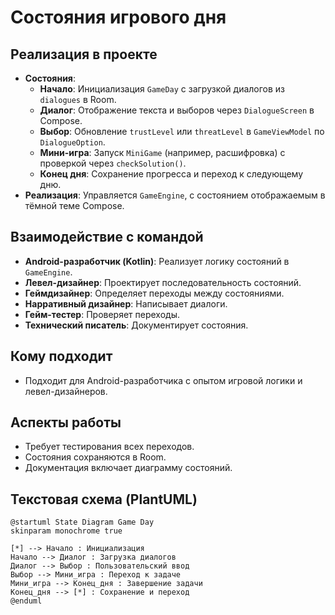 # Состояния игрового дня

## Реализация в проекте
- **Состояния**: 
  - **Начало**: Инициализация `GameDay` с загрузкой диалогов из `dialogues` в Room.
  - **Диалог**: Отображение текста и выборов через `DialogueScreen` в Compose.
  - **Выбор**: Обновление `trustLevel` или `threatLevel` в `GameViewModel` по `DialogueOption`.
  - **Мини-игра**: Запуск `MiniGame` (например, расшифровка) с проверкой через `checkSolution()`.
  - **Конец дня**: Сохранение прогресса и переход к следующему дню.
- **Реализация**: Управляется `GameEngine`, с состоянием отображаемым в тёмной теме Compose.

## Взаимодействие с командой
- **Android-разработчик (Kotlin)**: Реализует логику состояний в `GameEngine`.
- **Левел-дизайнер**: Проектирует последовательность состояний.
- **Геймдизайнер**: Определяет переходы между состояниями.
- **Нарративный дизайнер**: Написывает диалоги.
- **Гейм-тестер**: Проверяет переходы.
- **Технический писатель**: Документирует состояния.

## Кому подходит
- Подходит для Android-разработчика с опытом игровой логики и левел-дизайнеров.

## Аспекты работы
- Требует тестирования всех переходов.
- Состояния сохраняются в Room.
- Документация включает диаграмму состояний.

## Текстовая схема (PlantUML)
```plantuml
@startuml State Diagram Game Day
skinparam monochrome true

[*] --> Начало : Инициализация
Начало --> Диалог : Загрузка диалогов
Диалог --> Выбор : Пользовательский ввод
Выбор --> Мини_игра : Переход к задаче
Мини_игра --> Конец_дня : Завершение задачи
Конец_дня --> [*] : Сохранение и переход
@enduml
``` 